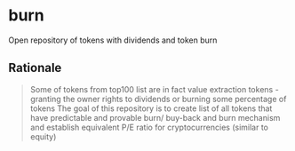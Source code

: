 # burn
Open repository of tokens with dividends and token burn 


## Rationale 

> Some of tokens from top100 list are in fact value extraction tokens - granting the owner rights to dividends or burning some percentage of tokens 
> The goal of this repository is to create list of all tokens that have predictable and provable burn/ buy-back and burn mechanism and establish equivalent P/E ratio for cryptocurrencies (similar to equity)
